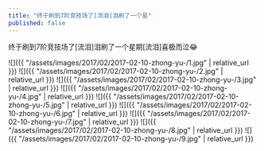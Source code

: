 ```yaml
---
title: "终于刷到7阶竞技场了[流泪]泪刷了一个星"
published: false
---
```

终于刷到7阶竞技场了[流泪]泪刷了一个星期[流泪]喜极而泣😂



![]({{ "/assets/images/2017/02/2017-02-10-zhong-yu-/1.jpg" | relative_url }})
![]({{ "/assets/images/2017/02/2017-02-10-zhong-yu-/2.jpg" | relative_url }})
![]({{ "/assets/images/2017/02/2017-02-10-zhong-yu-/3.jpg" | relative_url }})
![]({{ "/assets/images/2017/02/2017-02-10-zhong-yu-/4.jpg" | relative_url }})
![]({{ "/assets/images/2017/02/2017-02-10-zhong-yu-/5.jpg" | relative_url }})
![]({{ "/assets/images/2017/02/2017-02-10-zhong-yu-/6.jpg" | relative_url }})
![]({{ "/assets/images/2017/02/2017-02-10-zhong-yu-/7.jpg" | relative_url }})
![]({{ "/assets/images/2017/02/2017-02-10-zhong-yu-/8.jpg" | relative_url }})
![]({{ "/assets/images/2017/02/2017-02-10-zhong-yu-/9.jpg" | relative_url }})
